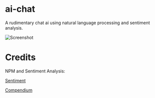 # ai-chat

A rudimentary chat ai using natural language processing and sentiment analysis. 

![Screenshot](https://i.imgur.com/7N8HE4y.png)

# Credits

NPM and Sentiment Analysis:

[Sentiment](https://github.com/thisandagain/sentiment)

[Compendium](https://github.com/Ulflander/compendium-js)
